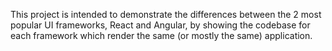 This project is intended to demonstrate the differences between the 2 most popular UI frameworks, React and Angular, by showing the codebase for each framework which render the same (or mostly the same) application.